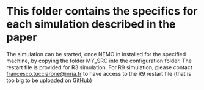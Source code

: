 # This folder contains the specifics for each simulation described in the paper

The simulation can be started, once NEMO in installed for the specified machine, by copying the folder MY_SRC into the configuration folder. The restart file is provided for R3 simulation. For R9 simulation, please contact francesco.tucciarone@inria.fr to have access to the R9 restart file (that is too big to be uploaded on GitHub)
